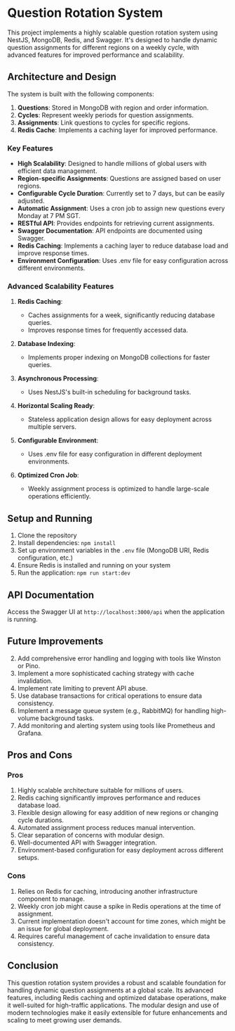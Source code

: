 # Question Rotation System

This project implements a highly scalable question rotation system using NestJS, MongoDB, Redis, and Swagger. It's designed to handle dynamic question assignments for different regions on a weekly cycle, with advanced features for improved performance and scalability.

## Architecture and Design

The system is built with the following components:

1. **Questions**: Stored in MongoDB with region and order information.
2. **Cycles**: Represent weekly periods for question assignments.
3. **Assignments**: Link questions to cycles for specific regions.
4. **Redis Cache**: Implements a caching layer for improved performance.

### Key Features

- **High Scalability**: Designed to handle millions of global users with efficient data management.
- **Region-specific Assignments**: Questions are assigned based on user regions.
- **Configurable Cycle Duration**: Currently set to 7 days, but can be easily adjusted.
- **Automatic Assignment**: Uses a cron job to assign new questions every Monday at 7 PM SGT.
- **RESTful API**: Provides endpoints for retrieving current assignments.
- **Swagger Documentation**: API endpoints are documented using Swagger.
- **Redis Caching**: Implements a caching layer to reduce database load and improve response times.
- **Environment Configuration**: Uses .env file for easy configuration across different environments.

### Advanced Scalability Features

1. **Redis Caching**: 
   - Caches assignments for a week, significantly reducing database queries.
   - Improves response times for frequently accessed data.

2. **Database Indexing**: 
   - Implements proper indexing on MongoDB collections for faster queries.

3. **Asynchronous Processing**: 
   - Uses NestJS's built-in scheduling for background tasks.

4. **Horizontal Scaling Ready**: 
   - Stateless application design allows for easy deployment across multiple servers.

5. **Configurable Environment**: 
   - Uses .env file for easy configuration in different deployment environments.

6. **Optimized Cron Job**: 
   - Weekly assignment process is optimized to handle large-scale operations efficiently.

## Setup and Running

1. Clone the repository
2. Install dependencies: `npm install`
3. Set up environment variables in the `.env` file (MongoDB URI, Redis configuration, etc.)
4. Ensure Redis is installed and running on your system
5. Run the application: `npm run start:dev`

## API Documentation

Access the Swagger UI at `http://localhost:3000/api` when the application is running.

## Future Improvements

2. Add comprehensive error handling and logging with tools like Winston or Pino.
3. Implement a more sophisticated caching strategy with cache invalidation.
7. Implement rate limiting to prevent API abuse.
8. Use database transactions for critical operations to ensure data consistency.
9. Implement a message queue system (e.g., RabbitMQ) for handling high-volume background tasks.
10. Add monitoring and alerting system using tools like Prometheus and Grafana.

## Pros and Cons

### Pros

1. Highly scalable architecture suitable for millions of users.
2. Redis caching significantly improves performance and reduces database load.
3. Flexible design allowing for easy addition of new regions or changing cycle durations.
4. Automated assignment process reduces manual intervention.
5. Clear separation of concerns with modular design.
6. Well-documented API with Swagger integration.
7. Environment-based configuration for easy deployment across different setups.

### Cons

1. Relies on Redis for caching, introducing another infrastructure component to manage.
2. Weekly cron job might cause a spike in Redis operations at the time of assignment.
3. Current implementation doesn't account for time zones, which might be an issue for global deployment.
4. Requires careful management of cache invalidation to ensure data consistency.

## Conclusion

This question rotation system provides a robust and scalable foundation for handling dynamic question assignments at a global scale. Its advanced features, including Redis caching and optimized database operations, make it well-suited for high-traffic applications. The modular design and use of modern technologies make it easily extensible for future enhancements and scaling to meet growing user demands.